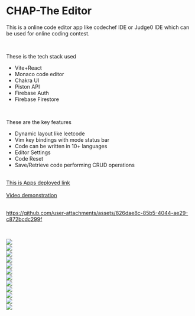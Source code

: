 # CHAP-The Editor

<p>This is a online code editor app like codechef IDE or Judge0 IDE which can be used for online coding contest.</p>
<br>
<p>These is the tech stack used</p>
<ul>
  <li>Vite+React</li>
  <li>Monaco code editor</li>
  <li>Chakra UI</li>
  <li>Piston API</li>
  <li>Firebase Auth</li>
  <li>Firebase Firestore</li>
</ul>

<br>
<p>These are the key features</p>
<ul>
  <li>Dynamic layout like leetcode</li>
  <li>Vim key bindings with mode status bar</li>
  <li>Code can be written in 10+ languages</li>
  <li>Editor Settings</li>
  <li>Code Reset</li>
  <li>Save/Retrieve code performing CRUD operations</li>
</ul>
<br>
<a href="https://chap-the-editor.vercel.app/">This is Apps deployed link<br></a>
<br>
<a href="https://www.youtube.com/watch?v=1h62c1IwA2M">Video demonstration<br></a>
<br>


https://github.com/user-attachments/assets/826dae8c-85b5-4044-ae29-c872bcdc299f


<br>

<img src="https://github.com/srikar-5418/Chap-the-editor/blob/main/src/assets/Screenshot%20(141).png"></img><br>
<img src="https://github.com/srikar-5418/Chap-the-editor/blob/main/src/assets/Screenshot%20(142).png"></img><br>
<img src="https://github.com/srikar-5418/Chap-the-editor/blob/main/src/assets/Screenshot%20(143).png"></img><br>
<img src="https://github.com/srikar-5418/Chap-the-editor/blob/main/src/assets/Screenshot%20(144).png"></img><br>
<img src="https://github.com/srikar-5418/Chap-the-editor/blob/main/src/assets/Screenshot%20(145).png"></img><br>
<img src="https://github.com/srikar-5418/Chap-the-editor/blob/main/src/assets/Screenshot%20(146).png"></img><br>
<img src="https://github.com/srikar-5418/Chap-the-editor/blob/main/src/assets/Screenshot%20(147).png"></img><br>
<img src="https://github.com/srikar-5418/Chap-the-editor/blob/main/src/assets/Screenshot%20(148).png"></img><br>
<img src="https://github.com/srikar-5418/Chap-the-editor/blob/main/src/assets/Screenshot%20(137).png"></img><br>
<img src="https://github.com/srikar-5418/Chap-the-editor/blob/main/src/assets/Screenshot%20(138).png"></img><br>
<img src="https://github.com/srikar-5418/Chap-the-editor/blob/main/src/assets/Screenshot%20(139).png"></img><br>
<img src="https://github.com/srikar-5418/Chap-the-editor/blob/main/src/assets/Screenshot%20(140).png"></img><br>
